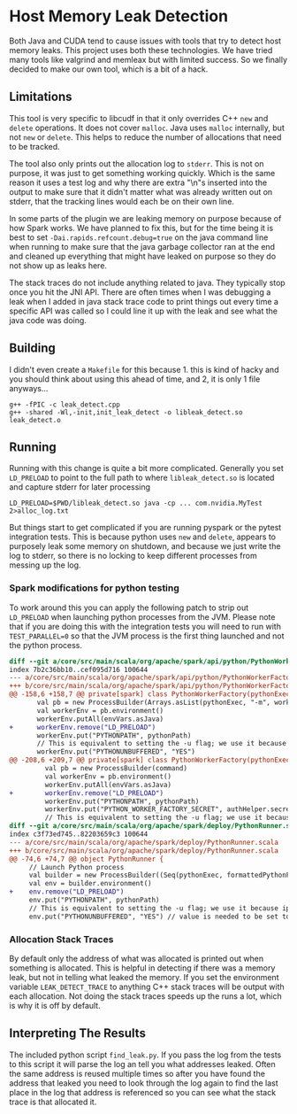 # Host Memory Leak Detection

Both Java and CUDA tend to cause issues with tools that try to detect host memory leaks. This project uses
both these technologies. We have tried many tools like valgrind and memleax but with limited success. So
we finally decided to make our own tool, which is a bit of a hack.

## Limitations

This tool is very specific to libcudf in that it only overrides C++ `new` and `delete` operations. It does
not cover `malloc`. Java uses `malloc` internally, but not `new` or `delete`. This helps to reduce the
number of allocations that need to be tracked.

The tool also only prints out the allocation log to `stderr`. This is not on purpose, it was just to
get something working quickly. Which is the same reason it uses a test log and why there are extra
"\n"s inserted into the output to make sure that it didn't matter what was already written out on
stderr, that the tracking lines would each be on their own line.

In some parts of the plugin we are leaking memory on purpose because of how Spark works. We have planned to
fix this, but for the time being it is best to set `-Dai.rapids.refcount.debug=true` on the java command
line when running to make sure that the java garbage collector ran at the end and cleaned up everything
that might have leaked on purpose so they do not show up as leaks here.

The stack traces do not include anything related to java. They typically stop once you hit the JNI API.
There are often times when I was debugging a leak when I added in java stack trace code to print
things out every time a specific API was called so I could line it up with the leak and see what the
java code was doing.

## Building

I didn't even create a `Makefile` for this because 1. this is kind of hacky and you should think about
using this ahead of time, and 2, it is only 1 file anyways...

```
g++ -fPIC -c leak_detect.cpp
g++ -shared -Wl,-init,init_leak_detect -o libleak_detect.so leak_detect.o
```

## Running

Running with this change is quite a bit more complicated. Generally you set `LD_PRELOAD` to point to the full
path to where `libleak_detect.so` is located and capture stderr for later processing

```
LD_PRELOAD=$PWD/libleak_detect.so java -cp ... com.nvidia.MyTest 2>alloc_log.txt
```

But things start to get complicated if you are running pyspark or the pytest integration tests. This is because
python uses `new` and `delete`, appears to purposely leak some memory on shutdown, and because we just write
the log to stderr, so there is no locking to keep different processes from messing up the log.

### Spark modifications for python testing

To work around this you can apply the following patch to strip out `LD_PRELOAD` when launching python processes
from the JVM. Please note that if you are doing this with the integration tests you will need to run with
`TEST_PARALLEL=0` so that the JVM process is the first thing launched and not the python process.

```diff
diff --git a/core/src/main/scala/org/apache/spark/api/python/PythonWorkerFactory.scala b/core/src/main/scala/org/apache/spark/api/python/PythonWorkerFactory.scala
index 7b2c36bb10..cef095d716 100644
--- a/core/src/main/scala/org/apache/spark/api/python/PythonWorkerFactory.scala
+++ b/core/src/main/scala/org/apache/spark/api/python/PythonWorkerFactory.scala
@@ -158,6 +158,7 @@ private[spark] class PythonWorkerFactory(pythonExec: String, envVars: Map[String
       val pb = new ProcessBuilder(Arrays.asList(pythonExec, "-m", workerModule))
       val workerEnv = pb.environment()
       workerEnv.putAll(envVars.asJava)
+      workerEnv.remove("LD_PRELOAD")
       workerEnv.put("PYTHONPATH", pythonPath)
       // This is equivalent to setting the -u flag; we use it because ipython doesn't support -u:
       workerEnv.put("PYTHONUNBUFFERED", "YES")
@@ -208,6 +209,7 @@ private[spark] class PythonWorkerFactory(pythonExec: String, envVars: Map[String
         val pb = new ProcessBuilder(command)
         val workerEnv = pb.environment()
         workerEnv.putAll(envVars.asJava)
+        workerEnv.remove("LD_PRELOAD")
         workerEnv.put("PYTHONPATH", pythonPath)
         workerEnv.put("PYTHON_WORKER_FACTORY_SECRET", authHelper.secret)
         // This is equivalent to setting the -u flag; we use it because ipython doesn't support -u:
diff --git a/core/src/main/scala/org/apache/spark/deploy/PythonRunner.scala b/core/src/main/scala/org/apache/spark/deploy/PythonRunner.scala
index c3f73ed745..82203659c3 100644
--- a/core/src/main/scala/org/apache/spark/deploy/PythonRunner.scala
+++ b/core/src/main/scala/org/apache/spark/deploy/PythonRunner.scala
@@ -74,6 +74,7 @@ object PythonRunner {
     // Launch Python process
     val builder = new ProcessBuilder((Seq(pythonExec, formattedPythonFile) ++ otherArgs).asJava)
     val env = builder.environment()
+    env.remove("LD_PRELOAD")
     env.put("PYTHONPATH", pythonPath)
     // This is equivalent to setting the -u flag; we use it because ipython doesn't support -u:
     env.put("PYTHONUNBUFFERED", "YES") // value is needed to be set to a non-empty string
```

### Allocation Stack Traces

By default only the address of what was allocated is printed out when something is allocated. This is
helpful in detecting if there was a memory leak, but not in telling what leaked the memory. If you set
the environment variable `LEAK_DETECT_TRACE` to anything C++ stack traces will be output with each allocation.
Not doing the stack traces speeds up the runs a lot, which is why it is off by default.

## Interpreting The Results

The included python script `find_leak.py`. If you pass the log from the tests to this script it will parse
the log an tell you what addresses leaked. Often the same address is reused multiple times so after you
have found the address that leaked you need to look through the log again to find the last place in the log
that address is referenced so you can see what the stack trace is that allocated it.
